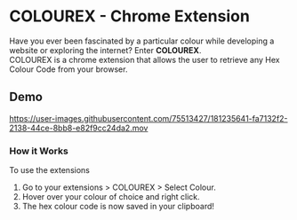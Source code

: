 # COLOUREX - Chrome Extension

Have you ever been fascinated by a particular colour while developing a website or exploring the internet? Enter **COLOUREX**. <br/> COLOUREX is a chrome extension that allows the user to retrieve any Hex Colour Code from your browser. 

## Demo

https://user-images.githubusercontent.com/75513427/181235641-fa7132f2-2138-44ce-8bb8-e82f9cc24da2.mov

### How it Works
To use the extensions
1. Go to your extensions > COLOUREX > Select Colour.
2. Hover over your colour of choice and right click.
3. The hex colour code is now saved in your clipboard!
